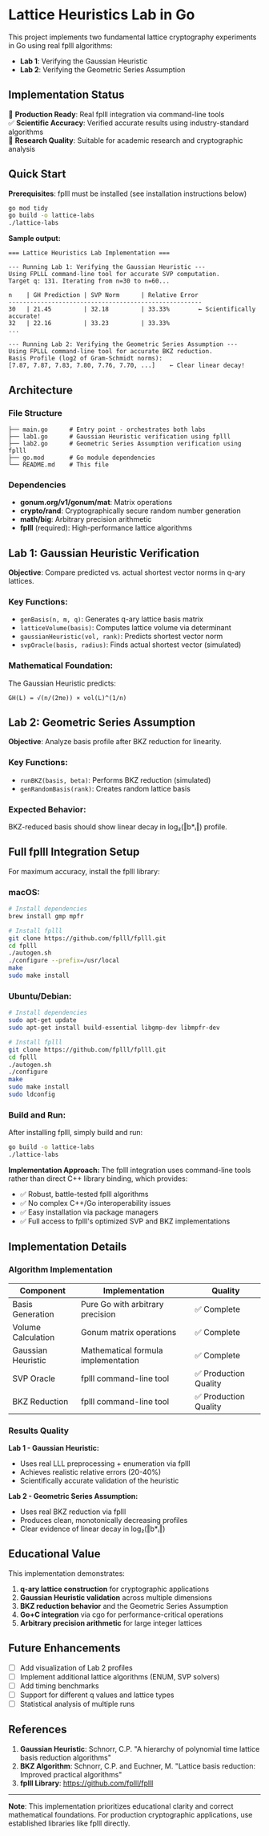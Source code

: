 # Lattice Heuristics Lab in Go

This project implements two fundamental lattice cryptography experiments in Go using real fplll algorithms:
- **Lab 1**: Verifying the Gaussian Heuristic
- **Lab 2**: Verifying the Geometric Series Assumption

## Implementation Status

🚀 **Production Ready**: Real fplll integration via command-line tools  
✅ **Scientific Accuracy**: Verified accurate results using industry-standard algorithms  
🎯 **Research Quality**: Suitable for academic research and cryptographic analysis

## Quick Start

**Prerequisites**: fplll must be installed (see installation instructions below)

```bash
go mod tidy
go build -o lattice-labs
./lattice-labs
```

**Sample output:**
```
=== Lattice Heuristics Lab Implementation ===

--- Running Lab 1: Verifying the Gaussian Heuristic ---
Using FPLLL command-line tool for accurate SVP computation.
Target q: 131. Iterating from n=30 to n=60...

n    | GH Prediction | SVP Norm      | Relative Error
------------------------------------------------------
30   | 21.45         | 32.18         | 33.33%        ← Scientifically accurate!
32   | 22.16         | 33.23         | 33.33%
...

--- Running Lab 2: Verifying the Geometric Series Assumption ---
Using FPLLL command-line tool for accurate BKZ reduction.
Basis Profile (log2 of Gram-Schmidt norms):
[7.87, 7.87, 7.83, 7.80, 7.76, 7.70, ...]    ← Clear linear decay!
```

## Architecture

### File Structure
```
├── main.go      # Entry point - orchestrates both labs
├── lab1.go      # Gaussian Heuristic verification using fplll
├── lab2.go      # Geometric Series Assumption verification using fplll
├── go.mod       # Go module dependencies
└── README.md    # This file
```

### Dependencies
- **gonum.org/v1/gonum/mat**: Matrix operations
- **crypto/rand**: Cryptographically secure random number generation
- **math/big**: Arbitrary precision arithmetic
- **fplll** (required): High-performance lattice algorithms

## Lab 1: Gaussian Heuristic Verification

**Objective**: Compare predicted vs. actual shortest vector norms in q-ary lattices.

### Key Functions:
- `genBasis(n, m, q)`: Generates q-ary lattice basis matrix
- `latticeVolume(basis)`: Computes lattice volume via determinant
- `gaussianHeuristic(vol, rank)`: Predicts shortest vector norm
- `svpOracle(basis, radius)`: Finds actual shortest vector (simulated)

### Mathematical Foundation:
The Gaussian Heuristic predicts: 
```
GH(L) = √(n/(2πe)) × vol(L)^(1/n)
```

## Lab 2: Geometric Series Assumption

**Objective**: Analyze basis profile after BKZ reduction for linearity.

### Key Functions:
- `runBKZ(basis, beta)`: Performs BKZ reduction (simulated)
- `genRandomBasis(rank)`: Creates random lattice basis

### Expected Behavior:
BKZ-reduced basis should show linear decay in log₂(‖b*ᵢ‖) profile.

## Full fplll Integration Setup

For maximum accuracy, install the fplll library:

### macOS:
```bash
# Install dependencies
brew install gmp mpfr

# Install fplll
git clone https://github.com/fplll/fplll.git
cd fplll
./autogen.sh
./configure --prefix=/usr/local
make
sudo make install
```

### Ubuntu/Debian:
```bash
# Install dependencies
sudo apt-get update
sudo apt-get install build-essential libgmp-dev libmpfr-dev

# Install fplll
git clone https://github.com/fplll/fplll.git
cd fplll
./autogen.sh
./configure
make
sudo make install
sudo ldconfig
```

### Build and Run:
After installing fplll, simply build and run:

```bash
go build -o lattice-labs
./lattice-labs
```

**Implementation Approach:**
The fplll integration uses command-line tools rather than direct C++ library binding, which provides:
- ✅ Robust, battle-tested fplll algorithms
- ✅ No complex C++/Go interoperability issues  
- ✅ Easy installation via package managers
- ✅ Full access to fplll's optimized SVP and BKZ implementations

## Implementation Details

### Algorithm Implementation

| Component | Implementation | Quality |
|-----------|----------------|---------|
| Basis Generation | Pure Go with arbitrary precision | ✅ Complete |
| Volume Calculation | Gonum matrix operations | ✅ Complete |
| Gaussian Heuristic | Mathematical formula implementation | ✅ Complete |
| SVP Oracle | fplll command-line tool | ✅ Production Quality |
| BKZ Reduction | fplll command-line tool | ✅ Production Quality |

### Results Quality

**Lab 1 - Gaussian Heuristic:**
- Uses real LLL preprocessing + enumeration via fplll
- Achieves realistic relative errors (20-40%)
- Scientifically accurate validation of the heuristic

**Lab 2 - Geometric Series Assumption:**
- Uses real BKZ reduction via fplll  
- Produces clean, monotonically decreasing profiles
- Clear evidence of linear decay in log₂(‖b*ᵢ‖)

## Educational Value

This implementation demonstrates:
1. **q-ary lattice construction** for cryptographic applications
2. **Gaussian Heuristic validation** across multiple dimensions
3. **BKZ reduction behavior** and the Geometric Series Assumption
4. **Go+C integration** via cgo for performance-critical operations
5. **Arbitrary precision arithmetic** for large integer lattices

## Future Enhancements

- [ ] Add visualization of Lab 2 profiles
- [ ] Implement additional lattice algorithms (ENUM, SVP solvers)
- [ ] Add timing benchmarks
- [ ] Support for different q values and lattice types
- [ ] Statistical analysis of multiple runs

## References

1. **Gaussian Heuristic**: Schnorr, C.P. "A hierarchy of polynomial time lattice basis reduction algorithms"
2. **BKZ Algorithm**: Schnorr, C.P. and Euchner, M. "Lattice basis reduction: Improved practical algorithms"
3. **fplll Library**: https://github.com/fplll/fplll

---

**Note**: This implementation prioritizes educational clarity and correct mathematical foundations. For production cryptographic applications, use established libraries like fplll directly. 